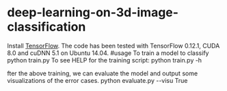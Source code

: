 # deep-learning-on-3d-image-classification

Install <a href="https://www.tensorflow.org/get_started/os_setup" target="_blank">TensorFlow</a>.
 The code has been tested with TensorFlow 0.12.1, CUDA 8.0 and cuDNN 5.1 on Ubuntu 14.04.
#usage
To train a model to classify
    python train.py
To see HELP for the training script:
     python train.py -h
     
fter the above training, we can evaluate the model and output some visualizations of the error cases.
 	python evaluate.py --visu True

